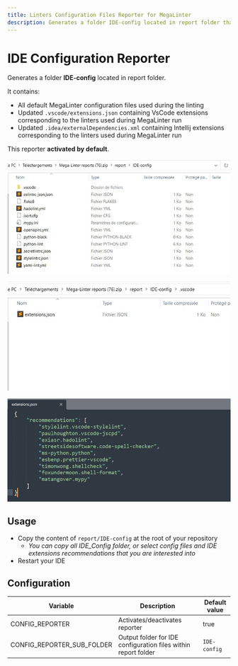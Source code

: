 ```yaml
---
title: Linters Configuration Files Reporter for MegaLinter
description: Generates a folder IDE-config located in report folder that contains configuration files used by MegaLinter so they can be reused locally
---
```

# IDE Configuration Reporter

Generates a folder **IDE-config** located in report folder.

It contains:

- All default MegaLinter configuration files used during the linting
- Updated `.vscode/extensions.json` containing VsCode extensions corresponding to the linters used during MegaLinter run
- Updated `.idea/externalDependencies.xml` containing Intellij extensions corresponding to the linters used during MegaLinter run

This reporter **activated by default**.

![Screenshot](../assets/images/ConfigReporter_1.jpg)

![Screenshot](../assets/images/ConfigReporter_2.jpg)

![Screenshot](../assets/images/ConfigReporter_3.jpg)

## Usage

- Copy the content of `report/IDE-config` at the root of your repository
  - _You can copy all IDE_Config folder, or select config files and IDE extensions recommendations that you are interested into_
- Restart your IDE



## Configuration

| Variable                   | Description                                                    | Default value |
|----------------------------|----------------------------------------------------------------|---------------|
| CONFIG_REPORTER            | Activates/deactivates reporter                                 | true          |
| CONFIG_REPORTER_SUB_FOLDER | Output folder for IDE configuration files within report folder | `IDE-config`  |
